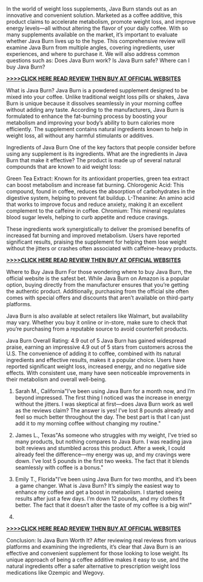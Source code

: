In the world of weight loss supplements, Java Burn stands out as an innovative and convenient solution. Marketed as a coffee additive, this product claims to accelerate metabolism, promote weight loss, and improve energy levels—all without altering the flavor of your daily coffee. With so many supplements available on the market, it’s important to evaluate whether Java Burn lives up to the hype. This comprehensive review will examine Java Burn from multiple angles, covering ingredients, user experiences, and where to purchase it. We will also address common questions such as: Does Java Burn work? Is Java Burn safe? Where can I buy Java Burn?


**[>>>>CLICK HERE READ REVIEW THEN BUY AT OFFICIAL WEBSITES​](https://003ba9phujqa088fjrc98nwl8n.hop.clickbank.net)**


What is Java Burn?
Java Burn is a powdered supplement designed to be mixed into your coffee. Unlike traditional weight loss pills or shakes, Java Burn is unique because it dissolves seamlessly in your morning coffee without adding any taste. According to the manufacturers, Java Burn is formulated to enhance the fat-burning process by boosting your metabolism and improving your body’s ability to burn calories more efficiently. The supplement contains natural ingredients known to help in weight loss, all without any harmful stimulants or additives.

Ingredients of Java Burn
One of the key factors that people consider before using any supplement is its ingredients. What are the ingredients in Java Burn that make it effective? The product is made up of several natural compounds that are known to aid weight loss:

Green Tea Extract: Known for its antioxidant properties, green tea extract can boost metabolism and increase fat burning.
Chlorogenic Acid: This compound, found in coffee, reduces the absorption of carbohydrates in the digestive system, helping to prevent fat buildup.
L-Theanine: An amino acid that works to improve focus and reduce anxiety, making it an excellent complement to the caffeine in coffee.
Chromium: This mineral regulates blood sugar levels, helping to curb appetite and reduce cravings.

These ingredients work synergistically to deliver the promised benefits of increased fat burning and improved metabolism. Users have reported significant results, praising the supplement for helping them lose weight without the jitters or crashes often associated with caffeine-heavy products.


**[>>>>CLICK HERE READ REVIEW THEN BUY AT OFFICIAL WEBSITES​](https://003ba9phujqa088fjrc98nwl8n.hop.clickbank.net)**


Where to Buy Java Burn
For those wondering where to buy Java Burn, the official website is the safest bet. While Java Burn on Amazon is a popular option, buying directly from the manufacturer ensures that you’re getting the authentic product. Additionally, purchasing from the official site often comes with special offers and discounts that aren’t available on third-party platforms.

Java Burn is also available at select retailers like Walmart, but availability may vary. Whether you buy it online or in-store, make sure to check that you’re purchasing from a reputable source to avoid counterfeit products.

Java Burn Overall Rating: 4.9 out of 5
Java Burn has gained widespread praise, earning an impressive 4.9 out of 5 stars from customers across the U.S. The convenience of adding it to coffee, combined with its natural ingredients and effective results, makes it a popular choice. Users have reported significant weight loss, increased energy, and no negative side effects. With consistent use, many have seen noticeable improvements in their metabolism and overall well-being.

1. Sarah M., California"I’ve been using Java Burn for a month now, and I’m beyond impressed. The first thing I noticed was the increase in energy without the jitters. I was skeptical at first—does Java Burn work as well as the reviews claim? The answer is yes! I’ve lost 8 pounds already and feel so much better throughout the day. The best part is that I can just add it to my morning coffee without changing my routine."

2. James L., Texas"As someone who struggles with my weight, I’ve tried so many products, but nothing compares to Java Burn. I was reading java bolt reviews and stumbled across this product. After a week, I could already feel the difference—my energy was up, and my cravings were down. I’ve lost 5 pounds in the first two weeks. The fact that it blends seamlessly with coffee is a bonus."

3. Emily T., Florida"I’ve been using Java Burn for two months, and it’s been a game changer. What is Java Burn? It’s simply the easiest way to enhance my coffee and get a boost in metabolism. I started seeing results after just a few days. I’m down 12 pounds, and my clothes fit better. The fact that it doesn’t alter the taste of my coffee is a big win!"
4. 

**[>>>>CLICK HERE READ REVIEW THEN BUY AT OFFICIAL WEBSITES​](https://003ba9phujqa088fjrc98nwl8n.hop.clickbank.net)**


Conclusion: Is Java Burn Worth It?
After reviewing real reviews from various platforms and examining the ingredients, it’s clear that Java Burn is an effective and convenient supplement for those looking to lose weight. Its unique approach of being a coffee additive makes it easy to use, and the natural ingredients offer a safer alternative to prescription weight loss medications like Ozempic and Wegovy.

